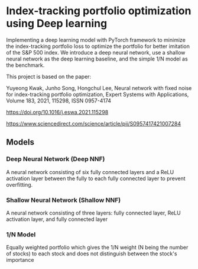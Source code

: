 # Index-tracking portfolio optimization using Deep learning

Implementing a deep learning model with PyTorch framework to minimize the index-tracking portfolio loss to optimize the portfolio for better imitation of the S&P 500 index. We introduce a deep neural network, use a shallow neural network as the deep learning baseline, and the simple 1/N model as the benchmark.

This project is based on the paper:

Yuyeong Kwak, Junho Song, Hongchul Lee,
Neural network with fixed noise for index-tracking portfolio optimization,
Expert Systems with Applications,
Volume 183,
2021,
115298,
ISSN 0957-4174

https://doi.org/10.1016/j.eswa.2021.115298

https://www.sciencedirect.com/science/article/pii/S0957417421007284

##  Models

### Deep Neural Network (Deep NNF)
A neural network consisting of six fully connected layers and a ReLU activation layer between the fully to each fully connected layer to prevent overfitting.

### Shallow Neural Network (Shallow NNF)
A neural network consisting of three layers: fully connected layer, ReLU activation layer, and fully connected layer

### 1/N Model
Equally weighted portfolio which gives the 1/N weight (N being the number of stocks) to each stock and does not distinguish between the stock's importance
